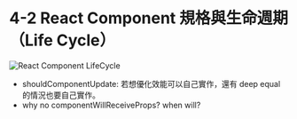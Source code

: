 # 4-2 React Component 規格與生命週期（Life Cycle）

![React Component LifeCycle](https://github.com/kdchang/reactjs101/raw/master/Ch04/images/react-lifecycle.png)

-   shouldComponentUpdate: 若想優化效能可以自己實作，還有 deep equal 的情況也要自己實作。
-   why no componentWillReceiveProps? when will?

